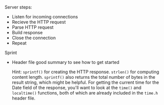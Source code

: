 Server steps:
- Listen for incoming connections
- Recieve the HTTP request
- Parse HTTP request
- Build response
- Close the connection
- Repeat


Sprint 
- Header file good summary to see how to get started





   Hint: 
    `sprintf()` for creating the HTTP response.
    `strlen()` for computing content length.
    `sprintf()` also returns the total number of bytes in the result string, which might be helpful.
     For getting the current time for the Date field of the response, you'll want to look at the `time()` and `localtime()` functions, both of which are already included in the `time.h` header file.
